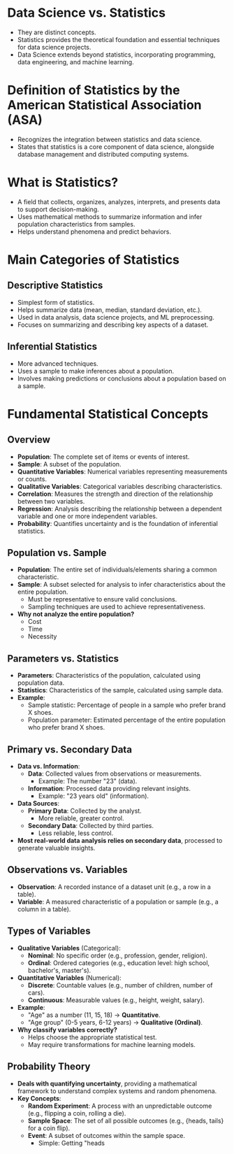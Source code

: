 # Data Science vs. Statistics

- They are distinct concepts.  
- Statistics provides the theoretical foundation and essential techniques for data science projects.  
- Data Science extends beyond statistics, incorporating programming, data engineering, and machine learning.  

# Definition of Statistics by the American Statistical Association (ASA)

- Recognizes the integration between statistics and data science.  
- States that statistics is a core component of data science, alongside database management and distributed computing systems.  

# What is Statistics?

- A field that collects, organizes, analyzes, interprets, and presents data to support decision-making.  
- Uses mathematical methods to summarize information and infer population characteristics from samples.  
- Helps understand phenomena and predict behaviors.  

# Main Categories of Statistics

## Descriptive Statistics

- Simplest form of statistics.  
- Helps summarize data (mean, median, standard deviation, etc.).  
- Used in data analysis, data science projects, and ML preprocessing.  
- Focuses on summarizing and describing key aspects of a dataset.  

## Inferential Statistics

- More advanced techniques.  
- Uses a sample to make inferences about a population.  
- Involves making predictions or conclusions about a population based on a sample.  

# Fundamental Statistical Concepts

## Overview

- **Population**: The complete set of items or events of interest.  
- **Sample**: A subset of the population.  
- **Quantitative Variables**: Numerical variables representing measurements or counts.  
- **Qualitative Variables**: Categorical variables describing characteristics.  
- **Correlation**: Measures the strength and direction of the relationship between two variables.  
- **Regression**: Analysis describing the relationship between a dependent variable and one or more independent variables.  
- **Probability**: Quantifies uncertainty and is the foundation of inferential statistics.  

## Population vs. Sample

- **Population**: The entire set of individuals/elements sharing a common characteristic.  
- **Sample**: A subset selected for analysis to infer characteristics about the entire population.  
  - Must be representative to ensure valid conclusions.  
  - Sampling techniques are used to achieve representativeness.  
- **Why not analyze the entire population?**  
  - Cost  
  - Time  
  - Necessity  

## Parameters vs. Statistics

- **Parameters**: Characteristics of the population, calculated using population data.  
- **Statistics**: Characteristics of the sample, calculated using sample data.  
- **Example**:  
  - Sample statistic: Percentage of people in a sample who prefer brand X shoes.  
  - Population parameter: Estimated percentage of the entire population who prefer brand X shoes.  

## Primary vs. Secondary Data

- **Data vs. Information**:  
  - **Data**: Collected values from observations or measurements.  
    - Example: The number "23" (data).  
  - **Information**: Processed data providing relevant insights.  
    - Example: "23 years old" (information).  
- **Data Sources**:  
  - **Primary Data**: Collected by the analyst.  
    - More reliable, greater control.  
  - **Secondary Data**: Collected by third parties.  
    - Less reliable, less control.  
- **Most real-world data analysis relies on secondary data**, processed to generate valuable insights.  

## Observations vs. Variables

- **Observation**: A recorded instance of a dataset unit (e.g., a row in a table).  
- **Variable**: A measured characteristic of a population or sample (e.g., a column in a table).  

## Types of Variables

- **Qualitative Variables** (Categorical):  
  - **Nominal**: No specific order (e.g., profession, gender, religion).  
  - **Ordinal**: Ordered categories (e.g., education level: high school, bachelor's, master's).  
- **Quantitative Variables** (Numerical):  
  - **Discrete**: Countable values (e.g., number of children, number of cars).  
  - **Continuous**: Measurable values (e.g., height, weight, salary).  
- **Example**:  
  - "Age" as a number (11, 15, 18) → **Quantitative**.  
  - "Age group" (0-5 years, 6-12 years) → **Qualitative (Ordinal)**.  
- **Why classify variables correctly?**  
  - Helps choose the appropriate statistical test.  
  - May require transformations for machine learning models.  

## Probability Theory

- **Deals with quantifying uncertainty**, providing a mathematical framework to understand complex systems and random phenomena.  
- **Key Concepts**:  
  - **Random Experiment**: A process with an unpredictable outcome (e.g., flipping a coin, rolling a die).  
  - **Sample Space**: The set of all possible outcomes (e.g., {heads, tails} for a coin flip).  
  - **Event**: A subset of outcomes within the sample space.  
    - Simple: Getting "heads
